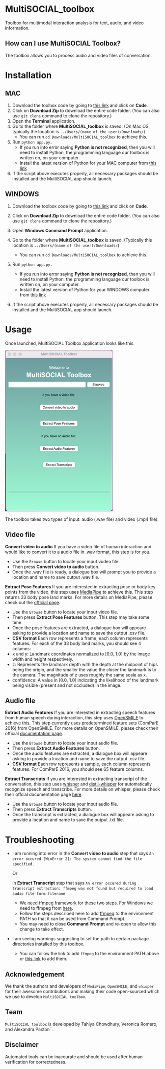 # MultiSOCIAL_toolbox
Toolbox for multimodal interaction analysis for text, audio, and video information.

## How can I use MultiSOCIAL Toolbox?

The toolbox allows you to process audio and video files of conversation.

# Installation

## MAC
1. Download the toolbox code by going to [this link](https://github.com/Tahiya31/MultiSOCIAL_toolbox) and click on **Code**.
2. Click on **Download Zip** to download the entire code folder. (You can also use ``git clone`` command to clone the repository.)
3. Open the **Terminal** application.
4. Go to the folder where **MultiSOCIAL_toolbox** is saved. (On Mac OS, typically the location is ``../Users/(name of the user)/Downloads/``)
   * You can run ``cd Downloads/MultiSOCIAL_toolbox`` to achieve this.
5. Run ``python app.py.``
   * If you run into error saying **Python is not recognized**, then you will need to install Python, the programming language our toolbox is written on, on your computer.
   * Install the latest version of Python for your MAC computer from [this link](https://www.python.org/downloads/macos/)
6. If the script above executes properly, all necessary packages should be installed and the MultiSOCIAL app should launch.      


## WINDOWS

1. Download the toolbox code by going to [this link](https://github.com/Tahiya31/MultiSOCIAL_toolbox) and click on **Code**.
2. Click on **Download Zip** to download the entire code folder. (You can also use ``git clone`` command to clone the repository.)
3. Open **Windows Command Prompt** application.
4. Go to the folder where **MultiSOCIAL_toolbox** is saved. (Typically this location is ``../Users/(name of the user)/Downloads/``)
   * You can run ``cd Downloads/MultiSOCIAL_toolbox`` to achieve this.

5. Run ``python app.py.``
   * If you run into error saying **Python is not recognized**, then you will need to install Python, the programming language our toolbox is written on, on your computer.
   * Install the latest version of Python for your WINDOWS computer from [this link](https://www.python.org/downloads/windows/)
6. If the script above executes properly, all necessary packages should be installed and the MultiSOCIAL app should launch.


# Usage
Once launched, MultiSOCIAL Toolbox application looks like this.

<img src="./ApplicationUI.png" width="350">

The toolbox takes two types of input: audio (.wav file) and video (.mp4 file).

## Video file
**Convert video to audio** If you have a video file of human interaction and would like to convert it to a audio file in .wav format, this step is for you.
  * Use the ``Browse`` button to locate your input vudeo file.
  * Then press **Convert video to audio** button.
  * Once the .wav file is ready, a dialogue box will prompt you to provide a location and name to save output .wav file.

**Extract Pose Features** If you are interested in extracting pose or body key-points from the video, this step uses [MediaPipe](https://github.com/google-ai-edge/mediapipe/blob/master/docs/solutions/pose.md) to achieve this. This step returns 33 body pose land marks. For more details on MediaPipe, please check out the [official page](https://github.com/google-ai-edge/mediapipe/blob/master/docs/solutions/pose.md). 
  * Use the ``Browse`` button to locate your input video file.
  * Then press **Extract Pose Features** button. This step may take some time.
  * Once the pose features are extracted, a dialogue box will appeare asking to provide a location and name to save the output .csv file.
  * **CSV format** Each row represents a frame, each column represents features. For each of the 33 body land marks, you should see 4 columns:
  * x and y: Landmark coordinates normalized to [0.0, 1.0] by the image width and height respectively.
  * z: Represents the landmark depth with the depth at the midpoint of hips being the origin, and the smaller the value the closer the landmark is to the camera. The magnitude of z uses roughly the same scale as x.
  * confidence: A value in [0.0, 1.0] indicating the likelihood of the landmark being visible (present and not occluded) in the image.

## Audio file
**Extract Audio Features** If you are interested in extracting speech features from human speech during interaction, this step uses [OpenSMILE](https://audeering.github.io/opensmile-python/) to achieve this. This step currently uses predetermined feature sets (ComParE 2016) from OpenSMILE. For more details on OpenSMILE, please check their official [documentation page](https://audeering.github.io/opensmile-python/).
  * Use the ``Browse`` button to locate your input audio file.
  * Then press **Extract Audio Features** button.
  * Once the audio features are extracted, a dialogue box will appeare asking to provide a location and name to save the output .csv file.
  *  **CSV format** Each row represents a sample, each column represents features. For ComParE 2016, you should see 65 feature columns.

**Extract Transcripts** If you are interested in extracting transcript of the conversation, this step uses [whisper](https://github.com/openai/whisper) and [distil-whisper](https://github.com/huggingface/distil-whisper) for automatically recognize speech and transcribe. For more details on whisper, please check their offcial documentation page [here](https://github.com/openai/whisper).
  * Use the ``Browse`` button to locate your input audio file.
  * Then press **Extract Transcripts** button.
  * Once the transcript is extracted, a dialogue box will appeare asking to provide a location and name to save the output .txt file.

# Troubleshooting

* I am running into error in the **Convert video to audio** step that says ``An error occured [WinError 2]: The system cannot find the file specified.``

  Or

  in **Extract Transcript** step that says ``An error occured during transcript extraction: ffmpeg was not found but required to load audio file form filename``

  * We need ffmpeg framework for these two steps. For Windows we need to ffmpeg from [here](https://ffmpeg.org/download.html).
  * Follow the steps described here to add [ffmpeg](https://phoenixnap.com/kb/ffmpeg-windows) to the environment PATH so that it can be used from Command Prompt.
  * You may need to close **Command Prompt** and re-open to allow this change to take effect.
 
* I am seeing warnings suggesting to set the path to certain package directories installed by this toolbox.
  * You can follow the link to add ``ffmpeg`` to the environment PATH above or [this link](https://stackoverflow.com/questions/44272416/how-to-add-a-folder-to-path-environment-variable-in-windows-10-with-screensho) to add them.
 

## Acknowledgement

We thank the authors and developers of ``MediPipe``, ``OpenSMILE``, and ``whisper`` for their awesome contributions and making their code open-sourced which we use to develop ``MultiSOCIAL toolbox``. 

## Team

``MultiSOCIAL toolbox`` is developed by Tahiya Chowdhury, Veronica Romero, and Alexandra Paxton``.

## Disclaimer

Automated tools can be inaccurate and should be used after human verification for correctedness.
 

  
